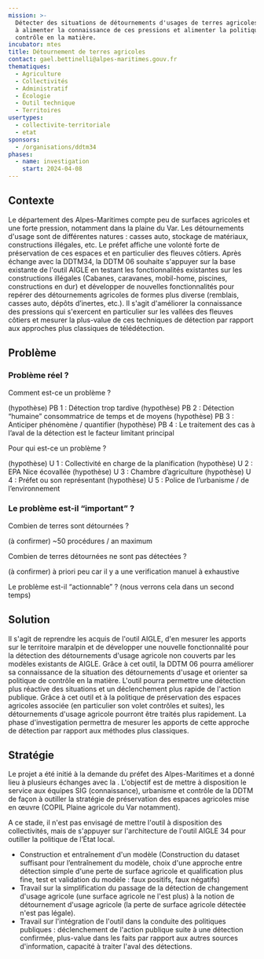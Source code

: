 ```yaml
---
mission: >-
  Détecter des situations de détournements d'usages de terres agricoles de façon
  à alimenter la connaissance de ces pressions et alimenter la politique de
  contrôle en la matière.
incubator: mtes
title: Détournement de terres agricoles
contact: gael.bettinelli@alpes-maritimes.gouv.fr
thematiques:
  - Agriculture
  - Collectivités
  - Administratif
  - Écologie
  - Outil technique
  - Territoires
usertypes:
  - collectivite-territoriale
  - etat
sponsors:
  - /organisations/ddtm34
phases:
  - name: investigation
    start: 2024-04-08
---
```

## Contexte

Le département des Alpes-Maritimes compte peu de surfaces agricoles et une forte pression, notamment dans la plaine du Var. Les détournements d'usage sont de différentes natures :  casses auto, stockage de matériaux, constructions illégales, etc. Le préfet affiche une volonté forte de préservation de ces espaces et en particulier des fleuves côtiers. Après échange avec la DDTM34, la DDTM 06 souhaite s'appuyer sur la base existante de l'outil AIGLE en testant les fonctionnalités existantes sur les constructions illégales (Cabanes, caravanes, mobil-home, piscines, constructions en dur) et développer de nouvelles fonctionnalités pour repérer des détournements agricoles de formes plus diverse (remblais, casses auto, dépôts d’inertes, etc.). Il s'agit d'améliorer la connaissance des pressions qui s'exercent en particulier sur les vallées des fleuves côtiers et mesurer la plus-value de ces techniques de détection par rapport aux approches plus classiques de télédétection.

## Problème

### Problème réel ?
Comment est-ce un problème ?

(hypothèse) PB 1 : Détection trop tardive
(hypothèse) PB 2 : Détection “humaine” consommatrice de temps et de moyens
(hypothèse) PB 3 : Anticiper phénomène / quantifier
(hypothèse) PB 4 : Le traitement des cas à l’aval de la détection est le facteur limitant principal

Pour qui est-ce un problème ?

(hypothèse) U 1 : Collectivité en charge de la planification
(hypothèse) U 2 : EPA Nice écovallée
(hypothèse) U 3 : Chambre d’agriculture
(hypothèse) U 4 : Préfet ou son représentant
(hypothèse) U 5 : Police de l’urbanisme / de l’environnement

### Le problème est-il “important” ?
Combien de terres sont détournées ?

(à confirmer) ~50 procédures / an maximum

Combien de terres détournées ne sont pas détectées ?

(à confirmer) à priori peu car il y a une verification manuel à exhaustive

Le problème est-il “actionnable” ? (nous verrons cela dans un second temps)


## Solution

Il s'agit de reprendre les acquis de l'outil AIGLE, d'en mesurer les apports sur le territoire maralpin et de développer une nouvelle fonctionnalité pour la détection des détournements d'usage agricole non couverts par les modèles existants de AIGLE. Grâce à cet outil, la DDTM 06 pourra améliorer sa connaissance de la situation des détournements d'usage et orienter sa politique de contrôle en la matière. L'outil pourra permettre une détection plus réactive des situations et un déclenchement plus rapide de l'action publique. Grâce à cet outil et à la politique de préservation des espaces agricoles associée (en particulier son volet contrôles et suites), les détournements d'usage agricole pourront être traités plus rapidement. La phase d'investigation permettra de mesurer les apports de cette approche de détection par rapport aux méthodes plus classiques.

## Stratégie

Le projet a été initié à la demande du préfet des Alpes-Maritimes et a donné lieu à plusieurs échanges avec la . L'objectif est de mettre à disposition le service aux équipes SIG (connaissance), urbanisme et contrôle de la DDTM de façon à outiller la stratégie de préservation  des espaces agricoles mise en œuvre (COPIL Plaine agricole du Var notamment).

A ce stade, il n'est pas envisagé de mettre l'outil à disposition des collectivités, mais de s'appuyer sur l'architecture de l'outil AIGLE 34 pour outiller la politique de l’État local.
- Construction et entraînement d'un modèle (Construction du dataset suffisant pour l’entraînement du modèle, choix d'une approche entre détection simple d'une perte de surface agricole et qualification plus fine, test et validation du modèle : faux positifs, faux négatifs)
- Travail sur la simplification du passage de la détection de changement d'usage agricole (une surface agricole ne l'est plus) à la notion de détournement d'usage agricole (la perte de surface agricole détectée n'est pas légale).
- Travail sur l'intégration de l'outil dans la conduite des politiques publiques : déclenchement de l'action publique suite à une détection confirmée, plus-value dans les faits par rapport aux autres sources d'information, capacité à traiter l'aval des détections.